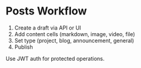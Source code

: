 # Posts Workflow

1. Create a draft via API or UI
2. Add content cells (markdown, image, video, file)
3. Set type (project, blog, announcement, general)
4. Publish

Use JWT auth for protected operations.
